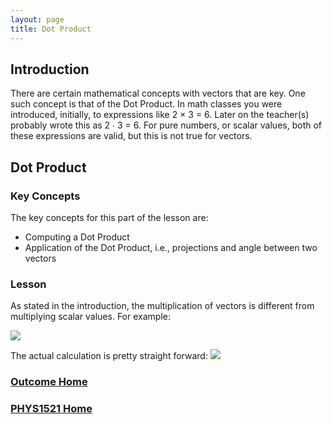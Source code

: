 ```yaml
---
layout: page
title: Dot Product
---
```

## Introduction
There are certain mathematical concepts with vectors that are key. One such concept is that of the Dot Product. In math classes you were introduced, initially, to expressions like 2 × 3 = 6. Later on the teacher(s) probably wrote this as 2 ∙ 3 = 6. For pure numbers, or scalar values, both of these expressions are valid, but this is not true for vectors.

## Dot Product
### Key Concepts
The key concepts for this part of the lesson are:
* Computing a Dot Product
* Application of the Dot Product, i.e., projections and angle between two vectors

### Lesson
As stated in the introduction, the multiplication of vectors is different from multiplying scalar values. For example:

<img src="https://latex.codecogs.com/svg.latex?\large&space;\left[\begin{array}{c}2 \\ 3\end{array}\right]\cdot\left[\begin{array}{c}4 \\ 5\end{array}\right]=23"/>

The actual calculation is pretty straight forward:
<img src="https://latex.codecogs.com/svg.latex?\large&space;A\centerdot{B}=A_{x}B_{x}+A_{y}B_{y}=(2)(4)+(3)(5)=8+15=23"/>

### [Outcome Home](outcome1.md)
### [PHYS1521 Home](../)
